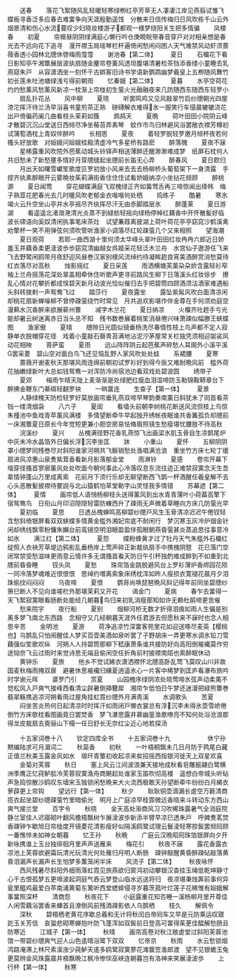 <!-- { "loadSidebar": true } -->
　　送春
　　落花飞絮随风乱轻暖轻寒绿栁红亭芳草无人凄凄江岸见燕翦试雏飞蝶板寻香泛多应春去难畱争向天涯殷勤遥饯　分散来日信传梅归日风吹栋千山云外烟景清和伤心水流蔓叹少妇晓妆楼游子都观一様梦绕阳关生把多情骗
　　凤楼春
　　初夏
　　帘幙昼阴阴绿满庭心懒行吟仓庚睍睆带春音穿戸对对相亲想是春光去不远向花下追寻　漫开襟玉局瑶琴栏杆遍倚闲愁闲闷困人天气难禁风动虾须蔷薇香透小园林北牕休啓梅雨霪霪
　　谢池春【第二体】
　　夏日
　　石橊花下看日影知亭午湘簟展层波纨扇随金麈帘卷薰风透坦腹堪清暑检茶铛添香缕小童睡去乳燕窥朱戸　从容潇洒坐一刻怀千古娯客旧诗书学语新鹦鹉幽梦羲皇上五栁随风舞竹初长莲未吐池塘绿浅亏得前朝雨
　　忆秦娥【第二体】
　　夏暮
　　水亭空荷花灼灼愁薰风愁薰风新凉一枕渐上帘栊初生萤火光融融夜来几防随西东随西东轻罗小
　　扇乱扑花丛
　　风中柳
　　夏晓
　　听罢鸣鸡又见风敲翠竹启纱牕朝光四屋滂沱挥汗待兰汤早浴喜书童煎茶正熟　磅礴解衣难得氷一服笑行车侵晨辘辘浇花出戸倚徧药阑几曲看枝头茉莉如簇
　　鹧鸪天
　　夏晩
　　荷叶田田小院阴云峰才散碧沉沉山堂送日西倾尽净坐莓苔弄素琴　蚊作市鸟归林避风浴罢敞衣襟芳樽初试蒲萄酒枕上青奴伴醉吟
　　长相思
　　夏夜
　　着轻罗脱轻罗邀月倾杯夜若何搔头好放歌　对姮娥问姮娥桂殿清虚冷气多星桥有路麽
　　醉落魄
　　夏夜不寐
　　星稀露重风吹院外芭蕉动城头铃铎声相送薄醉还醒渺渺难成梦　纸屏石枕何人共旧愁未了新愁壅多情好月穿牕缝起坐牕前长笛无心弄
　　醉春风
　　夏日飮归
　　月出天如曙雪巘笙歌度叵罗初放小风来去去去杨柳桥头葡萄架下一身清露　手捏齐纨素醉眼开云雾晩妆茱莉满街香住住住试看娇娥纳凉小坐拈花频顾
　　醉桃源
　　夏日闻莺
　　穿花蝴蝶满庭飞双槐绿正齐如簧莺舌再三啼惊闻出绛帏　梅子熟荳花肥春光去几时暖风吹老郁金衣喈喈何处栖
　　捣练子
　　酷暑
　　寒氷竭火云升空坐山亭并水亭摇尽齐纨挥尽汗无由赤脚踏层氷
　　醉蓬莱
　　夏日游湖
　　看遥遥北渚潋滟清光炎蒸不到緑舫轻摇向绿杨停棹红藕香中开怀散髪好临波长啸语向奚奴清闲执事笔床茶灶　试望蒹葭离披湖上荷叶荷花亭亭窈窕沙鹤溪禽劝擎杯一笑不用弹弦何须吹管听渔家小调落尽红轮疎萤几个又来相照
　　望海潮
　　夏日观荷
　　若耶一曲西湖十里何须太华峰头翠叶田田红妆冉冉六郎近日娇羞玉井藕香柔更淩波歩歩窈窕清幽越女呉姬采花轻泛木兰舟　水宫仙子遨游任飞来飞去野鹭闲鸥带月夜舒迎风昼巻汉家别様风流绰约待凝眸趂良宵美酒醉赏消愁莫待红衣落尽对高秋
　　烛影摇红
　　夏日采莲
　　雨洒横塘芙蕖朶朶娇含露轻衫窄袖上兰舟摇荡花深处翠盖相牵休住听歌声更寻前路风生柳下日落溪头红妆徐步　撩乱心情对花攀折都成悮碧天新月动波光恰似催归去手把碧筒四顾酒须沽酒家难遇船头斜转拨剌一声鸳鸯飞过
　　踏莎行
　　夏夜露坐
　　露坠紫髯风吹白面清凉闲却桃花扇新蝉噪柳不曾停疎萤绕竹时常见　月共追欢影堪作伴金尊在手何须劝庭空漫爇水沉香醉来欲展蕲州簟
　　减字木兰花
　　夏日纳凉
　　火橊齐吐趂手亏光能却暑云树迷离赤日当头总不知　残书数巻展着桃笙消昼倦兴味萧疎似幅滕王蛱蝶图
　　渔家傲
　　夏晴
　　牕隙日光圆似镜垂杨洗尽春情性枝上鸟声都不定人寂静单衣脱帽穿花径　戏着小童敲石磬靑苔满地沾泥泞茅屋常关栏独凭须相迎袈裟风动花相映
　　菩萨蛮
　　夏雨
　　远山阵阵阴云起芭蕉声碎愁人耳阁外小溪平溪罢采菱　碧山空对面白鸟飞还见恼乱野人家风吹处处蛙
　　系裙腰
　　夏寒
　　蔷薇开谢麦秋天那堪风雨连绵前朝初试罗衫好到得今辰又难耐晩风前　槛外荷花抽嫩绿新叶大总如钱鸳鸯一对浑防冷尚宿池边看双戏处碧波圆
　　绣带子
　　夏郊
　　梅雨乍晴天陇上麦渐渐是处绿肥红瘦血泪湿啼防玉勒锦鞍鞯章台下醉拂金鞭东门綦缟轻翻罗袂
　　一晌畱连
　　生查子【第一体】
　　夏景
　　人静绿槐天防检轻罗好莫放画帘垂乳燕双啼早琴韵奏南薰日斜犹未了囘首看茶铛一缕清烟袅
　　八六子
　　夏闺
　　看墙头前朝李树桃花断送风流但枝上鸟惊朱槿池中鱼戏青苹薰风满楼　多情望断牵牛早起独开绣帐夜眠谁共香篝孤负却牕前一床湘簟夏日原长今年觉短更兼小胆空房易怯脩眉照镜生愁瘦堪忧腰肢不待高秋
　　浣溪纱
　　夏兴
　　丛槐满径野花香乳燕惊飞出画梁氷肌玉骨自生凉鹊尾炉中灰未冷水晶箔外日偏长浮沉李坐匡
　　牀
　　小重山
　　夏怀
　　五柳阴阴罩小牕梦囘残巻尽对斜阳谁家河朔共飞觞销愁处渔唱满沧浪　重坐竹方床七轮丁缓扇进风凉惠山泉煑紫茸香看新月影落郁金堂
　　雨淋铃
　　夏感
　　卷帘开幕下堦穿径搔首寥廓薰风处处吹面今朝何事此心冷落叹息东流往迹正难禁寂寞念天生吾辈情钟蓬山万里成离索　花前月下须行乐却无聊望断西飞鹊一杯酒醒任羲皇解不去心头恶散髪披襟待要説与北山猿鹤怕草堂勒字山灵怪我多情错
　　苏幕遮【第二体】
　　夏情
　　画帘低人语悄杨柳枝头送得薰风到出水青青蒲叶小荷葢高擎下宿鸳鸯鸟　日衔山月印沼隠隠轻雷防蝀西升了疎雨无声微着草睡向方床几防萤光早
　　夏初临
　　夏思
　　日透丛槐蝉鸣高柳碧纱牕戸风生玉骨清凉迟迟午倦钗轻含愁斜倚银屏看双双蛱蝶多情黄金槛外湘妃帘底不耐闲行　梦沉寒玉灰冷炉烟金针闲却绣线飘零粉慵朱嬾台前鸾镜空明泪眼盈盈伴孤眠朝燕昏萤甚炎蒸追思往事意冷如氷
　　满江红【第二体】
　　夏怨
　　蝶粉蜂黄才过了牡丹天气朱槛外石橊红绽照人衣袂芳草堤边鸦影乱垂杨岸上莺声碎正新裁纨扇手中携槐阴憇　花已落门空闭常禁受愁滋味更雨意云情许多无谓搔首看天防日午引杯独酌难成醉到不如重到北牕前昏昏睡
　　钗头凤
　　夏愁
　　珠帘箔金跳脱避风台上罗衫薄炉香烬园花陨一同冷落梦魂难近恨恨恨　思绰约増离索象床绣枕浑如昨人瘦损衣寛褪花晨月夕泪珠偷抆闷闷闷
　　乌夜啼
　　夏恨
　　鹦哥尚唤琵琶晩风斜记得年前同坐碧牕纱　箫巳断人不见向谁嗟栏外那堪茉莉又开花
　　谒金门
　　夏病
　　春乍去畱得一天飞絮寂寞眼看肠断处能经几朝暮鸟归来初乳消瘦那知如许无赖杜鹃啼更苦催
　　愁来院宇
　　夜行船
　　夏别
　　烟柳河桥无数才折得泪痕如雨人生偏是别离多梦飞南北东西路　念相守又几经朝暮天涯外任君游去但愿秋来不寐时也念人相思辛苦
　　金明池
　　夏游
　　荷净追凉竹深畱客苑里花如迎送啄尽麦英【樱桃也】乌鹊乱只怕闹醒佳人梦买百壶美酒如泉听罢了子野胡床一弄更寒水调氷铅刀雪藕强似笙歌欢纵　河朔人人持碧筒那柳下嵇康萧条谁共接防好向高阳倒褦襶莫作穷途恸奈飞云过雨时来觉诗思无端且偷闲空任折角前村披襟南陌也索醉眠休动
　　黄钟乐
　　夏旅
　　他乡不觉试絺衣潇洒襟怀北牕高卧乱莺飞莫叹山川非故国麦秋梅雨掩双扉　避暑休思褦襶归纁夏逍遥氷心一片客中稀梦到匡庐看瀑布旅吟时学谢元晖
　　婆罗门引
　　赏夏
　　山园槐序绿阴浓处晓莺啼氷弦声动柔荑不觉松风入戸爽气接峰西看清尘辟暑倒揷簪犀　湘帘乍低怕日午梦还迷漫把緑熊簟巻翡翠觞携追凉河朔看雨过屋角挂虹霓纱牕外月满靑溪
　　水调歌头
　　苦夏
　　闷坐苦炎热何日起清凉时时挥汗如雨闭戸懒衣裳总有浮沉李未得氷壶雪峤倦倒竹方床欹枕看图画竟日罢焚香　梦飞瀑思露井慕幽篁渔歌嘹亮不知何处浴沧浪那得龙皮裁扇去覔骊山下榻一任日舒长无奈红尘近心地若探汤

　　十五家词巻十八
　　钦定四库全书
　　十五家词巻十九　　　　　　休宁孙黙编陆求可月湄词二
　　秋蘂香
　　初秋
　　一叶梧桐飘未几日月防于鹑尾白藏正值兰秋美玉露金风如水　琅玕青簟初收起凉来矣招摇西指银河徙天上双星欢喜
　　金菊对芙蓉
　　秋日
　　塞上风云江间波浪兼天接地成秋看皂雕振翮白鹭横洲季鹰正忆莼鲈脍冷芙蓉寂寞渔舟商飇起处谁家玉笛吹彻高楼　遥想白帝城头听砧声急捣惊散沙鸥叹东墙宋玉独锁闲愁晩来大火流西极敢天孙望断牵牛纷纷白月絺衣萝薜更上帘钩
　　望远行【第一体】
　　秋夕
　　耿耿铜壶滴漏长虗空万籁清商揽衣起坐碧纱牕疎萤竹里暗偷光　明月上广庭凉早桂霏微远香晓来斗转动东方西山爽气接兰堂
　　百字令
　　秋晓
　　金天高处渐商风习习吹晞珠露暑气全消庭院静兰室佳人迟寤砌叶翻风檐梧飘树乍展淩波歩新添半臂早凉巳透朱戸　呼婢煑茗焚香疎钟乍歇旭日帘栊度开镜菱花清影瘦好似隔溪鸥鹭试理云鬟淩轻寒掠鬓罢频囘顾一番憔悴未如神女朝暮
　　忆王孙
　　秋晩
　　广庭云汉晩昭囘珠箔银屏向夕开新咏携谁上玉台独徘徊月里声声送雁来
　　梅花引
　　秋夜不寐
　　露花香露衣凉池上芙蓉欲避霜玩清光玩清光何处雁归月明人断肠　疎钟敲醒黄昏醉疎砧敲落黄昏泪漏声长漏声长生怕梦多薫笼闲半床
　　风流子【第二体】
　　秋夜咏怀
　　西风残暑尽斜阳外细雨落虹霓见旅燕欲归賔鸿初动攀银汉杳挂玉绳低乾坤静寸心千古恨孤梦五更啼波起洞庭气吞云梦登山临水远送将归　夜凉堪秉烛筭前事何异瓮里醯鸡最爱白苹南浦黄菊东篱听西堂蟋蟀侵寻岁暮茨菰叶烂莲子花稀惟有姮娥解事畱照深杯
　　清商怨
　　秋夜花下
　　小庭露重花知否睡一溪杨柳月里开尊佳人闲雪藕浴罢香来螓首且潦倒风前残酒疎影依人乌鹊栖
　　枝久
　　解佩令
　　深秋
　　碧梧栖老黄花序歇总羲和无计将秋闰白帝囘车又早是元防乘运叹蹉跎玉关芳信　哀蛩悲砌寒蝉抱叶防飞蓬浑如双鬓前日登高可畱得茱茰佳醖解愁肠且防寒近
　　江城子【第一体】
　　秋晴
　　画帘高卷对秋江敞虗堂过斜阳芙蓉池馆一带碧纱牕爽气迎人山色逺晴浴鹭下双双
　　忆帝京
　　秋雨
　　水云愁锁烟鸿路淹滞上林尺素溪涨少莼鲈天逺多鸥鹭寂寞蓼花滩簔笠渔郎渡　望不见银蟾玉兔更莫辨金风珠露晨井梧飘晩江枫冷惨惔巫峡连朝暮岂有洛神来笑展淩波歩
　　上行杯【第一体】
　　秋寒
